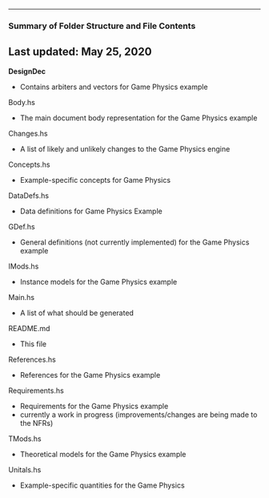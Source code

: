 --------------------------------------------------
### Summary of Folder Structure and File Contents
Last updated: May 25, 2020
--------------------------------------------------

**DesignDec**
  - Contains arbiters and vectors for Game Physics example

Body.hs
  - The main document body representation for the Game Physics example
  
Changes.hs
  - A list of likely and unlikely changes to the Game Physics engine
  
Concepts.hs
  - Example-specific concepts for Game Physics
  
DataDefs.hs
  - Data definitions for Game Physics Example

GDef.hs
  - General definitions (not currently implemented) for the Game Physics example

IMods.hs
  - Instance models for the Game Physics example
  
Main.hs 
  - A list of what should be generated
  
README.md
  - This file
  
References.hs
  - References for the Game Physics example

Requirements.hs
  - Requirements for the Game Physics example
  - currently a work in progress (improvements/changes are being made to the NFRs)

TMods.hs
  - Theoretical models for the Game Physics example
  
Unitals.hs
  - Example-specific quantities for the Game Physics
